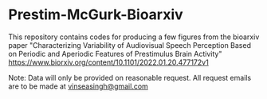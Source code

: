 # Prestim-McGurk-Bioarxiv
This repository contains codes for producing a few figures from the bioarxiv paper "Characterizing Variability of Audiovisual Speech Perception Based on Periodic and Aperiodic Features of Prestimulus Brain Activity" https://www.biorxiv.org/content/10.1101/2022.01.20.477172v1

Note: Data will only be provided on reasonable request. All request emails are to be made at vinseasingh@gmail.com
